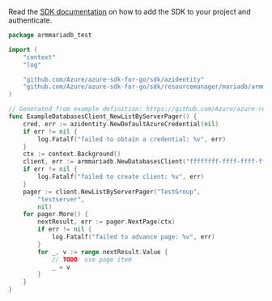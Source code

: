 Read the [SDK documentation](https://github.com/Azure/azure-sdk-for-go/blob/sdk%2Fresourcemanager%2Fmariadb%2Farmmariadb%2Fv1.0.0/sdk/resourcemanager/mariadb/armmariadb/README.md) on how to add the SDK to your project and authenticate.

```go
package armmariadb_test

import (
	"context"
	"log"

	"github.com/Azure/azure-sdk-for-go/sdk/azidentity"
	"github.com/Azure/azure-sdk-for-go/sdk/resourcemanager/mariadb/armmariadb"
)

// Generated from example definition: https://github.com/Azure/azure-rest-api-specs/tree/main/specification/mariadb/resource-manager/Microsoft.DBforMariaDB/stable/2018-06-01/examples/DatabaseListByServer.json
func ExampleDatabasesClient_NewListByServerPager() {
	cred, err := azidentity.NewDefaultAzureCredential(nil)
	if err != nil {
		log.Fatalf("failed to obtain a credential: %v", err)
	}
	ctx := context.Background()
	client, err := armmariadb.NewDatabasesClient("ffffffff-ffff-ffff-ffff-ffffffffffff", cred, nil)
	if err != nil {
		log.Fatalf("failed to create client: %v", err)
	}
	pager := client.NewListByServerPager("TestGroup",
		"testserver",
		nil)
	for pager.More() {
		nextResult, err := pager.NextPage(ctx)
		if err != nil {
			log.Fatalf("failed to advance page: %v", err)
		}
		for _, v := range nextResult.Value {
			// TODO: use page item
			_ = v
		}
	}
}
```
